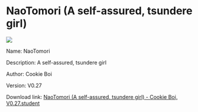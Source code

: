 # NaoTomori (A self-assured, tsundere girl)

<img src = "https://raw.githubusercontent.com/Arbiter1223/Koukou-Gurashi-Custom-Students/master/Students/Files/NaoTomori%20(A%20self-assured%2C%20tsundere%20girl).png">

Name: NaoTomori

Description: A self-assured, tsundere girl

Author: Cookie Boi

Version: V0.27

Download link: <a href="https://raw.githubusercontent.com/Arbiter1223/Koukou-Gurashi-Custom-Students/master/Students/Files/NaoTomori%20(A%20self-assured%2C%20tsundere%20girl)%20-%20Cookie%20Boi%2C%20V0.27.student">NaoTomori (A self-assured, tsundere girl) - Cookie Boi, V0.27.student</a>
